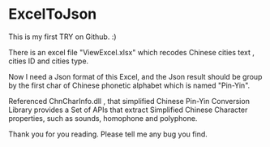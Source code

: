 # ExcelToJson
This is my first TRY on Github. :) 

There is an excel file "ViewExcel.xlsx" which recodes Chinese cities text , cities ID and cities type.

Now I need a Json format of this Excel, and the Json result should be group by the first char of Chinese phonetic alphabet which is named "Pin-Yin".

Referenced ChnCharInfo.dll , that simplified Chinese Pin-Yin Conversion Library provides a Set of  APIs that  extract Simplified Chinese Character properties, such as sounds, homophone and polyphone.

Thank you for you reading.
Please tell me any bug you find.



